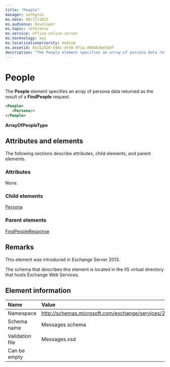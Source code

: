 ```yaml
---
title: "People"
manager: sethgros
ms.date: 09/17/2015
ms.audience: Developer
ms.topic: reference
ms.service: office-online-server
ms.technology: ews
ms.localizationpriority: medium
ms.assetid: 65312428-548c-4fe9-971a-d0dab3be5ddf
description: "The People element specifies an array of persona data returned as the result of a FindPeople request."
---
```


# People

The **People** element specifies an array of persona data returned as the result of a **FindPeople** request. 
  
```XML
<People>
   <Persona/>
</People>
```

**ArrayOfPeopleType**

## Attributes and elements

The following sections describe attributes, child elements, and parent elements.
  
### Attributes

None.
  
### Child elements

[Persona](persona.md)
  
### Parent elements

[FindPeopleResponse](findpeopleresponse.md)
  
## Remarks

This element was introduced in Exchange Server 2013.
  
The schema that describes this element is located in the IIS virtual directory that hosts Exchange Web Services.
  
## Element information

|**Name**|**Value**|
|:-----|:-----|
|Namespace  <br/> |http://schemas.microsoft.com/exchange/services/2006/messages  <br/> |
|Schema name  <br/> |Messages schema  <br/> |
|Validation file  <br/> |Messages.xsd  <br/> |
|Can be empty  <br/> ||
   

